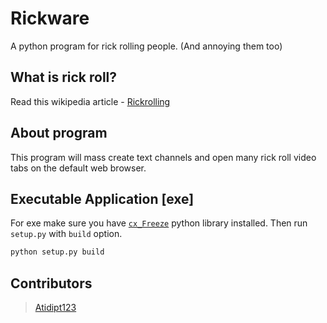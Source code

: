 # Rickware
A python program for rick rolling people. (And annoying them too)

## What is rick roll?
Read this wikipedia article - [Rickrolling](https://en.wikipedia.org/wiki/Rickrolling)

## About program
This program will mass create text channels and open many rick roll video tabs on the default web browser.

## Executable Application [exe]
For exe make sure you have [`cx_Freeze`](https://pypi.org/project/cx-Freeze/) python library installed. Then run `setup.py` with `build` option.
```cmd
python setup.py build
```

## Contributors
> [Atidipt123](https://github.com/Atidipt123)